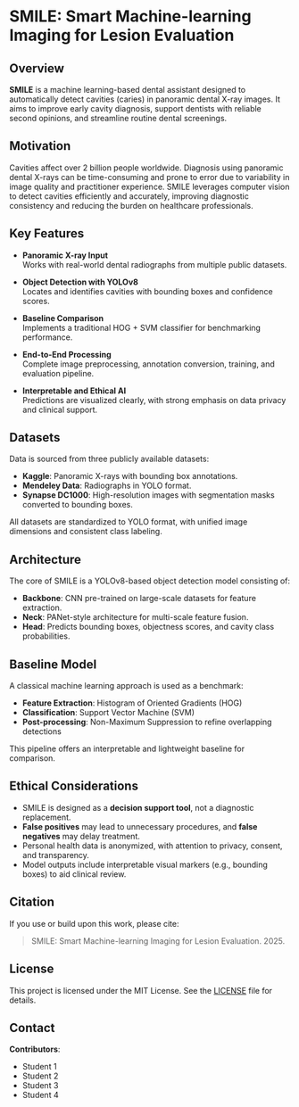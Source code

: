 # SMILE: Smart Machine-learning Imaging for Lesion Evaluation

## Overview

**SMILE** is a machine learning-based dental assistant designed to automatically detect cavities (caries) in panoramic dental X-ray images. It aims to improve early cavity diagnosis, support dentists with reliable second opinions, and streamline routine dental screenings.

## Motivation

Cavities affect over 2 billion people worldwide. Diagnosis using panoramic dental X-rays can be time-consuming and prone to error due to variability in image quality and practitioner experience. SMILE leverages computer vision to detect cavities efficiently and accurately, improving diagnostic consistency and reducing the burden on healthcare professionals.

## Key Features

- **Panoramic X-ray Input**  
  Works with real-world dental radiographs from multiple public datasets.

- **Object Detection with YOLOv8**  
  Locates and identifies cavities with bounding boxes and confidence scores.

- **Baseline Comparison**  
  Implements a traditional HOG + SVM classifier for benchmarking performance.

- **End-to-End Processing**  
  Complete image preprocessing, annotation conversion, training, and evaluation pipeline.

- **Interpretable and Ethical AI**  
  Predictions are visualized clearly, with strong emphasis on data privacy and clinical support.

## Datasets

Data is sourced from three publicly available datasets:
- **Kaggle**: Panoramic X-rays with bounding box annotations.
- **Mendeley Data**: Radiographs in YOLO format.
- **Synapse DC1000**: High-resolution images with segmentation masks converted to bounding boxes.

All datasets are standardized to YOLO format, with unified image dimensions and consistent class labeling.

## Architecture

The core of SMILE is a YOLOv8-based object detection model consisting of:

- **Backbone**: CNN pre-trained on large-scale datasets for feature extraction.
- **Neck**: PANet-style architecture for multi-scale feature fusion.
- **Head**: Predicts bounding boxes, objectness scores, and cavity class probabilities.

## Baseline Model

A classical machine learning approach is used as a benchmark:

- **Feature Extraction**: Histogram of Oriented Gradients (HOG)
- **Classification**: Support Vector Machine (SVM)
- **Post-processing**: Non-Maximum Suppression to refine overlapping detections

This pipeline offers an interpretable and lightweight baseline for comparison.

## Ethical Considerations

- SMILE is designed as a **decision support tool**, not a diagnostic replacement.
- **False positives** may lead to unnecessary procedures, and **false negatives** may delay treatment.
- Personal health data is anonymized, with attention to privacy, consent, and transparency.
- Model outputs include interpretable visual markers (e.g., bounding boxes) to aid clinical review.

## Citation

If you use or build upon this work, please cite:

> SMILE: Smart Machine-learning Imaging for Lesion Evaluation. 2025.

## License

This project is licensed under the MIT License. See the [LICENSE](LICENSE) file for details.

## Contact

**Contributors**:
- Student 1  
- Student 2  
- Student 3  
- Student 4

